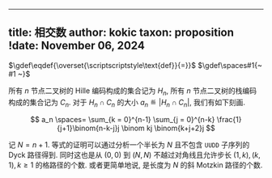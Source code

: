 
---
title: 相交数
author: kokic
taxon: proposition
!date: November 06, 2024
---

$\gdef\eqdef{\overset{\scriptscriptstyle\text{def}}{=}}$
$\gdef\spaces#1{~ #1 ~}$

所有 $n$ 节点二叉树的 Hille 编码构成的集合记为 $H_n$, 所有 $n$ 节点二叉树的栈编码构成的集合记为 $C_n$. 对于 $H_n \cap C_n$ 的大小 $a_n \eqdef |H_n \cap C_n|$, 我们有如下刻画. 

$$
a_n \spaces= \sum_{k = 0}^{n-1} \sum_{j = 0}^{n-k} \frac{1}{j+1}\binom{n-k-j}j \binom kj \binom{k+j+2}j
$$

记 $N = n+1$. 等式的证明可以通过分析一个半长为 $N$ 且不包含 `UUDD` 子序列的 Dyck 路径得到. 同时这也是从 $(0,0)$ 到 $(N,N)$ 不越过对角线且允许步长 $(1,k), (k,1), k \geqslant 1$ 的格路径的个数. 或者更简单地说, 是长度为 $N$ 的斜 Motzkin 路径的个数. 
